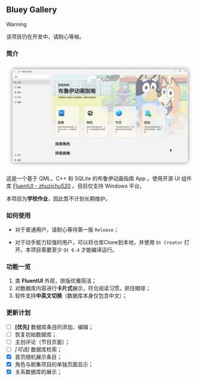 ## Bluey Gallery

> [!warning]
> 该项目仍在开发中，请耐心等候。

### 简介

![Hero Page](bluey_gallery_zh.png)

这是一个基于 QML，C++ 和 SQLite 的布鲁伊动画指南 App 。使用开源 UI 组件库 [FluentUI - zhuzichu520](https://github.com/zhuzichu520/FluentUI) 。目前仅支持 Windows 平台。

本项目为**学校作业**，因此暂不计划长期维护。

### 如何使用

- 对于普通用户，请耐心等待第一版 `Release`；

- 对于动手能力较强的用户，可以将仓库Clone到本地，并使用 `Qt Creator` 打开。本项目需要至少 `Qt 6.4` 才能编译运行。

### 功能一览

1. 类 **FluentUI** 外观，排版优雅简洁；
2. 对数据库内容进行**卡片式**展示，符合阅读习惯，抓住眼球；
3. 软件支持**中英文切换**（数据库本身仅包含中文）；

### 更新计划

- [ ] **[优先]** 数据库条目的添加、编辑；
- [ ] 恢复初始数据库；
- [ ] 主创评论（节目页面）；
- [ ] *[可选]* 数据库检索；
- [x] 首页随机展示条目；
- [x] 角色与剧集项目的单独页面显示；
- [x] 关系数据库的展示；
